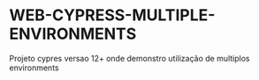 # WEB-CYPRESS-MULTIPLE-ENVIRONMENTS
Projeto cypres versao 12+ onde demonstro utilização de multiplos environments
